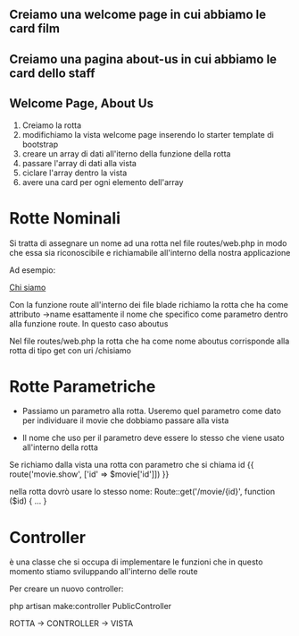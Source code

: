 ## Creiamo una welcome page in cui abbiamo le card film
## Creiamo una pagina about-us in cui abbiamo le card dello staff


## Welcome Page, About Us

1. Creiamo la rotta
2. modifichiamo la vista welcome page inserendo lo starter template di bootstrap
3. creare un array di dati all'iterno della funzione della rotta
4. passare l'array di dati alla vista
5. ciclare l'array dentro la vista
6. avere una card per ogni elemento dell'array



# Rotte Nominali

Si tratta di assegnare un nome ad una rotta nel file routes/web.php in modo che essa sia riconoscibile e richiamabile all'interno della nostra applicazione

Ad esempio: 

<a class="nav-link" href="{{ route('aboutus') }}">Chi siamo</a>

Con la funzione route all'interno dei file blade richiamo la rotta che ha come attributo ->name esattamente 
il nome che specifico come parametro dentro alla funzione route. In questo caso aboutus

Nel file routes/web.php la rotta che ha come nome aboutus corrisponde alla rotta di tipo get con uri /chisiamo


# Rotte Parametriche

- Passiamo un parametro alla rotta. Useremo quel parametro come dato per individuare il movie che dobbiamo passare alla vista

- Il nome che uso per il parametro deve essere lo stesso che viene usato all'interno della rotta

Se richiamo dalla vista una rotta con parametro che si chiama id
{{ route('movie.show', ['id' => $movie['id']]) }}

nella rotta dovrò usare lo stesso nome:
Route::get('/movie/{id}', function ($id) { ... }



# Controller

è una classe che si occupa di implementare le funzioni che in questo momento stiamo sviluppando all'interno delle route

Per creare un nuovo controller: 

php artisan make:controller PublicController

ROTTA -> CONTROLLER -> VISTA
